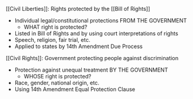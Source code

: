 

[[Civil Liberties]]: Rights protected by the [[Bill of Rights]]
- Individual legal/constitutional protections FROM THE GOVERNMENT 
	- WHAT right is protected? 
- Listed in Bill of Rights and by using court interpretations of rights
- Speech, religion, fair trial, etc. 
- Applied to states by 14th Amendment Due Process


[[Civil Rights]]: Government protecting people against discrimination 
- Protection against unequal treatment BY THE GOVERNMENT 
	- WHOSE right is protected? 
- Race, gender, national origin, etc. 
- Using 14th Amendment Equal Protection Clause 


